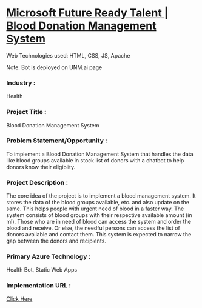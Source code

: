 # <a href="http://bloodstore.eastus.cloudapp.azure.com/index.html">Microsoft Future Ready Talent | Blood Donation Management System</a>

Web Technologies used: HTML, CSS, JS, Apache

Note: Bot is deployed on UNM.ai page

### Industry :
Health


### Project Title :
Blood Donation Management System


### Problem Statement/Opportunity :
To implement a Blood Donation Management System that handles the data like blood groups available in stock list of donors with a chatbot to help donors know their eligiblity.


### Project Description :
The core idea of the project is to implement a blood management system. It stores the data of the blood groups available, etc. and also update on the same. This helps people with urgent need of blood in a faster way. The system consists of blood groups with their respective available amount (in ml). Those who are in need of blood can access the system and order the blood and receive. Or else, the needful persons can access the list of donors available and contact them. This system is expected to narrow the gap between the donors and recipients. 


### Primary Azure Technology :
Health Bot, Static Web Apps

### Implementation URL :
[Click Here](https://www.youtube.com/watch?v=q92cBxe59Hs)
